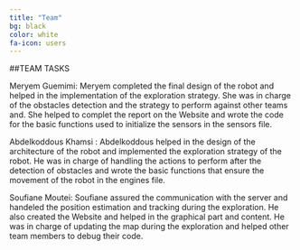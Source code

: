 ```yaml
---
title: "Team"
bg: black
color: white
fa-icon: users
---
```


##TEAM TASKS

Meryem Guemimi: Meryem completed the final design of the robot and helped in the implementation of the exploration strategy. She was in charge of the obstacles detection and the strategy to perform against other teams and. She helped to complet the report on the Website and wrote the code for the basic functions used to initialize the sensors in the sensors file.

Abdelkoddous Khamsi : Abdelkoddous helped in the design of the architecture of the robot and implemented the exploration strategy of the robot. He was in charge of handling the actions to perform after the detection of obstacles and wrote the basic functions that ensure the movement of the robot in the engines file.

Soufiane Moutei: Soufiane assured the communication with the server and handeled the position estimation and tracking  during the exploration. He also created the Website and helped in the graphical part and content. He was in charge of updating the map during the exploration and helped other team members to debug their code.



 
 

